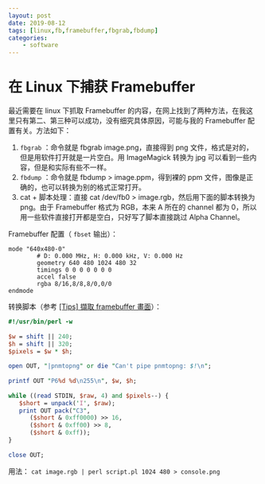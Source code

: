```yaml
---
layout: post
date: 2019-08-12
tags: [linux,fb,framebuffer,fbgrab,fbdump]
categories:
    - software
---
```


# 在 Linux 下捕获 Framebuffer

最近需要在 linux 下抓取 Framebuffer 的内容，在网上找到了两种方法，在我这里只有第二、第三种可以成功，没有细究具体原因，可能与我的 Framebuffer 配置有关。方法如下：

1. `fbgrab` ：命令就是 fbgrab image.png，直接得到 png 文件，格式是对的，但是用软件打开就是一片空白。用 ImageMagick 转换为 jpg 可以看到一些内容，但是和实际有些不一样。
2.  `fbdump` ：命令就是 fbdump > image.ppm，得到裸的 ppm 文件，图像是正确的，也可以转换为别的格式正常打开。
3. cat + 脚本处理：直接 cat /dev/fb0 > image.rgb，然后用下面的脚本转换为 png。由于 Framebuffer 格式为 RGB，本来 A 所在的 channel 都为 0，所以用一些软件直接打开都是空白，只好写了脚本直接跳过 Alpha Channel。

Framebuffer 配置（ `fbset` 输出）：

```
mode "640x480-0"
        # D: 0.000 MHz, H: 0.000 kHz, V: 0.000 Hz
        geometry 640 480 1024 480 32
        timings 0 0 0 0 0 0 0
        accel false
        rgba 8/16,8/8,8/0,0/0
endmode
```

转换脚本（参考 [[Tips] 擷取 framebuffer 畫面](https://owen-hsu.blogspot.com/2016/06/tips-framebuffer.html)）：

```perl
#!/usr/bin/perl -w
 
$w = shift || 240;
$h = shift || 320;
$pixels = $w * $h;
 
open OUT, "|pnmtopng" or die "Can't pipe pnmtopng: $!\n";
 
printf OUT "P6%d %d\n255\n", $w, $h;
 
while ((read STDIN, $raw, 4) and $pixels--) {
   $short = unpack('I', $raw);
   print OUT pack("C3",
      ($short & 0xff0000) >> 16,
      ($short & 0xff00) >> 8,
      ($short & 0xff));
}
 
close OUT;
```

用法： `cat image.rgb | perl script.pl 1024 480 > console.png`

